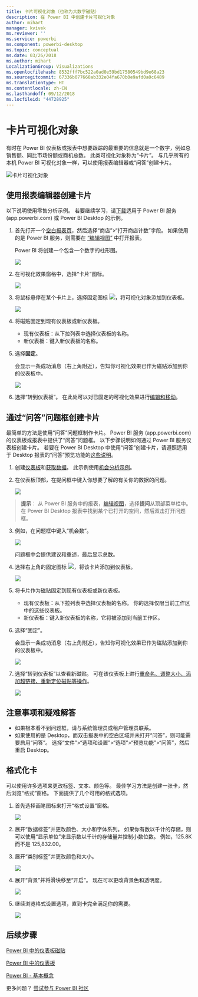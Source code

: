 ```yaml
---
title: 卡片可视化对象（也称为大数字磁贴）
description: 在 Power BI 中创建卡片可视化对象
author: mihart
manager: kvivek
ms.reviewer: ''
ms.service: powerbi
ms.component: powerbi-desktop
ms.topic: conceptual
ms.date: 03/26/2018
ms.author: mihart
LocalizationGroup: Visualizations
ms.openlocfilehash: 8532fff7bc522a0ad0e59bd17580549bd9e68a23
ms.sourcegitcommit: 67336b077668ab332e04fa670b0e9afd0a0c6489
ms.translationtype: HT
ms.contentlocale: zh-CN
ms.lasthandoff: 09/12/2018
ms.locfileid: "44728925"
---
```

# <a name="card-visualizations"></a>卡片可视化对象
有时在 Power BI 仪表板或报表中想要跟踪的最重要的信息就是一个数字，例如总销售额、同比市场份额或商机总数。 此类可视化对象称为“卡片”。 与几乎所有的本机 Power BI 可视化对象一样，可以使用报表编辑器或“问答”创建卡片。

![卡片可视化对象](./media/power-bi-visualization-card/pbi_opptuntiescard.png)

## <a name="create-a-card-using-the-report-editor"></a>使用报表编辑器创建卡片
以下说明使用零售分析示例。 若要继续学习，请[下载](../sample-datasets.md)适用于 Power BI 服务 (app.powerbi.com) 或 Power BI Desktop 的示例。   

1. 首先打开一个[空白报表页](../power-bi-report-add-page.md)，然后选择“商店”\>“打开商店计数”字段。 如果使用的是 Power BI 服务，则需要在 [“编辑视图”](../service-interact-with-a-report-in-editing-view.md) 中打开报表。

    Power BI 将创建一个包含一个数字的柱形图。

   ![](media/power-bi-visualization-card/pbi_rptnumbertilechart.png)
2. 在可视化效果窗格中，选择“卡片”图标。

   ![](media/power-bi-visualization-card/pbi_changechartcard.png)
6. 将鼠标悬停在某个卡片上，选择固定图标 ![](media/power-bi-visualization-card/pbi_pintile.png)，将可视化对象添加到仪表板。

   ![](media/power-bi-visualization-card/power-bi-pin-icon.png)
7. 将磁贴固定到现有仪表板或新仪表板。

   * 现有仪表板：从下拉列表中选择仪表板的名称。
   * 新仪表板：键入新仪表板的名称。
8. 选择**固定**。

   会显示一条成功消息（右上角附近），告知你可视化效果已作为磁贴添加到你的仪表板中。

   ![](media/power-bi-visualization-card/power-bi-pin-success-message.png)
9. 选择“转到仪表板”。 在此处可以对已固定的可视化效果进行[编辑和移动](../service-dashboard-edit-tile.md)。


## <a name="create-a-card-from-the-qa-question-box"></a>通过“问答”问题框创建卡片
最简单的方法是使用“问答”问题框制作卡片。 Power BI 服务 (app.powerbi.com) 的仪表板或报表中提供了“问答”问题框。 以下步骤说明如何通过 Power BI 服务仪表板创建卡片。 若要在 Power BI Desktop 中使用“问答”创建卡片，请遵照适用于 Desktop 报表的“问答”预览功能的[这些说明](https://powerbi.microsoft.com/en-us/blog/power-bi-desktop-december-feature-summary/#QandA)。

1. 创建[仪表板](../service-dashboards.md)和[获取数据](../service-get-data.md)。 此示例使用[机会分析示例](../sample-opportunity-analysis.md)。

1. 在仪表板顶部，在提问框中键入你想要了解的有关你的数据的问题。 

   ![](media/power-bi-visualization-card/power-bi-q-and-a-box.png)

>**提示**： 从 Power BI 服务中的报表，[编辑视图](../service-reading-view-and-editing-view.md)，选择**提问**从顶部菜单栏中。 在 Power BI Desktop 报表中找到某个已打开的空间，然后双击打开问题框。

3. 例如，在问题框中键入“机会数”。

   ![](media/power-bi-visualization-card/power-bi-q-and-a.png)

   问题框中会提供建议和重述，最后显示总数。  
4. 选择右上角的固定图标 ![](media/power-bi-visualization-card/pbi_pintile.png)，将该卡片添加到仪表板。

   ![](media/power-bi-visualization-card/power-bi-pin.png)
5. 将卡片作为磁贴固定到现有仪表板或新仪表板。

   * 现有仪表板：从下拉列表中选择仪表板的名称。 你的选择仅限当前工作区中的这些仪表板。
   * 新仪表板：键入新仪表板的名称，它将被添加到当前工作区。
6. 选择“固定”。

   会显示一条成功消息（右上角附近），告知你可视化效果已作为磁贴添加到你的仪表板中。  

   ![](media/power-bi-visualization-card/power-bi-success.png)
7. 选择“转到仪表板”以查看新磁贴。 可在该仪表板上进行[重命名、调整大小、添加超链接、重新定位磁贴等操作](../service-dashboard-edit-tile.md)。

   ![](media/power-bi-visualization-card/power-bi-pinned.png)

## <a name="considerations-and-troubleshooting"></a>注意事项和疑难解答
- 如果根本看不到问题框，请与系统管理员或租户管理员联系。    
- 如果使用的是 Desktop，而双击报表中的空白区域并未打开“问答”，则可能需要启用“问答”。  选择“文件”>“选项和设置”>“选项”>“预览功能”>“问答”，然后重启 Desktop。

## <a name="format-a-card"></a>格式化卡
可以使用许多选项来更改标签、文本、颜色等。 最佳学习方法是创建一张卡，然后浏览“格式”窗格。 下面提供了几个可用的格式选项。 

1. 首先选择画笔图标来打开“格式设置”窗格。 

    ![](media/power-bi-visualization-card/power-bi-format-card.png)
2. 展开“数据标签”并更改颜色、大小和字体系列。 如果你有数以千计的存储，则可以使用“显示单位”来显示数以千计的存储量并控制小数位数。 例如，125.8K 而不是 125,832.00。

3.  展开“类别标签”并更改颜色和大小。

    ![](media/power-bi-visualization-card/power-bi-card-format.png)

4. 展开“背景”并将滑块移至“开启”。  现在可以更改背景色和透明度。

    ![](media/power-bi-visualization-card/power-bi-format-color.png)

5. 继续浏览格式设置选项，直到卡完全满足你的需要。 

    ![](media/power-bi-visualization-card/power-bi-formatted.png)

## <a name="next-steps"></a>后续步骤
[Power BI 中的仪表板磁贴](../service-dashboard-tiles.md)

[Power BI 中的仪表板](../service-dashboards.md)

[Power BI - 基本概念](../service-basic-concepts.md)

更多问题？ [尝试参与 Power BI 社区](http://community.powerbi.com/)
